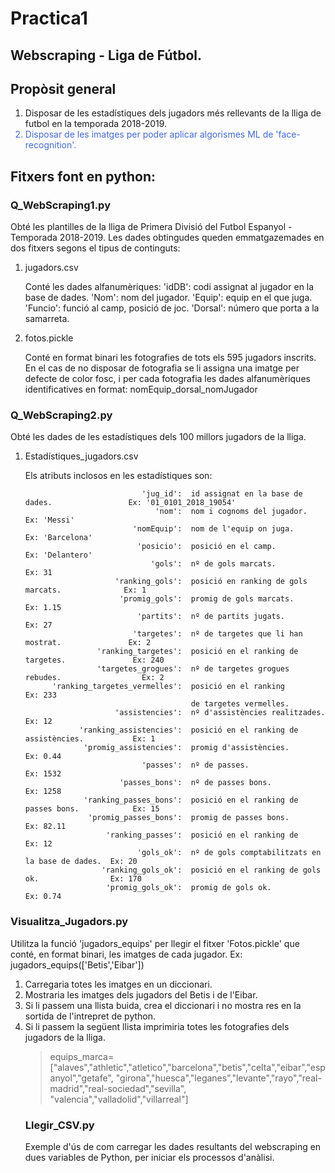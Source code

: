 # Practica1

## Webscraping - Liga de Fútbol.

## Propòsit general

<p>
<ol>
 <li style=" font-color:royalblue">Disposar de les estadístiques dels jugadors més rellevants de la lliga de futbol en la temporada 2018-2019.</li>
 <li style=" color:royalblue">Disposar de les imatges per poder aplicar algorismes ML de 'face-recognition'.</li>
</ol>
</p>

## Fitxers font en python:

### Q_WebScraping1.py
<p>
Obté les plantilles de la lliga de Primera Divisió del Futbol Espanyol - Temporada 2018-2019.
Les dades obtingudes queden emmatgazemades en dos fitxers segons el tipus de continguts:
<ol>
<li> jugadors.csv</li>
<p>
  Conté les dades alfanumèriques:
    'idDB':  codi assignat al jugador en la base de dades.
     'Nom':  nom del jugador.
   'Equip':  equip en el que juga.
  'Funcio':  funció al camp, posició de joc.
    'Dorsal':  número que porta a la samarreta.
</p>  
<li> fotos.pickle</li>
<p>
    Conté en format binari les fotografies de tots els 595 jugadors inscrits. En el cas de no disposar de fotografia se li assigna una   imatge per defecte de color fosc, i per cada fotografia les dades alfanumèriques identificatives en format:
  nomEquip_dorsal_nomJugador
</p>
</ol>
</p>

### Q_WebScraping2.py
<p>
Obté les dades de les estadístiques dels 100 millors jugadors de la lliga.
<ol>
  <li> Estadístiques_jugadors.csv </li>
<p>
Els atributs inclosos en les estadístiques son:

                              'jug_id':  id assignat en la base de dades.                 Ex: '01_0101_2018_19054'
                                 'nom':  nom i cognoms del jugador.                       Ex: 'Messi'       
                            'nomEquip':  nom de l'equip on juga.                          Ex: 'Barcelona'
                             'posicio':  posició en el camp.                              Ex: 'Delantero'
                                'gols':  nº de gols marcats.                              Ex: 31
                        'ranking_gols':  posició en ranking de gols marcats.              Ex: 1
                         'promig_gols':  promig de gols marcats.                          Ex: 1.15
                             'partits':  nº de partits jugats.                            Ex: 27
                            'targetes':  nº de targetes que li han mostrat.               Ex: 2
                    'ranking_targetes':  posició en el ranking de targetes.               Ex: 240
                    'targetes_grogues':  nº de targetes grogues rebudes.                  Ex: 2
          'ranking_targetes_vermelles':  posició en el ranking                            Ex: 233
                                         de targetes vermelles.                           
                        'assistencies':  nº d'assistències realitzades.                   Ex: 12
                'ranking_assistencies':  posició en el ranking de assistències.           Ex: 1
                 'promig_assistencies':  promig d'assistències.                           Ex: 0.44
                              'passes':  nº de passes.                                    Ex: 1532
                         'passes_bons':  nº de passes bons.                               Ex: 1258
                 'ranking_passes_bons':  posició en el ranking de passes bons.            Ex: 15
                  'promig_passes_bons':  promig de passes bons.                           Ex: 82.11
                      'ranking_passes':  posició en el ranking de                         Ex: 12
                             'gols_ok':  nº de gols comptabilitzats en la base de dades.  Ex: 20
                     'ranking_gols_ok':  posició en el ranking de gols ok.                Ex: 170
                      'promig_gols_ok':  promig de gols ok.                               Ex: 0.74
  
</p>
</ol>
</p>

### Visualitza_Jugadors.py

<p>
  Utilitza la funció 'jugadors_equips' per llegir el fitxer 'Fotos.pickle' que conté, en format binari, les imatges de cada jugador.
  Ex:
        jugadors_equips(['Betis','Eibar'])  
 <ol>
  <li>Carregaria totes les imatges en un diccionari.</li>
  <li>Mostraria les imatges dels jugadors del Betis i de l'Eibar.</li>
  <li>Si li passem una llista buida, crea el diccionari i no mostra res en la sortida de l'intrepret de python.</li>
  <li>Si li passem la següent llista imprimiria totes les fotografies dels jugadors de la lliga.</li>
  <blockquote>
   equips_marca=["alaves","athletic","atletico","barcelona","betis","celta","eibar","espanyol","getafe",
               "girona","huesca","leganes","levante","rayo","real-madrid","real-sociedad","sevilla",
               "valencia","valladolid","villarreal"]
  </blockquote>
</p>

### Llegir_CSV.py
<p>
  Exemple d'ús de com carregar les dades resultants del webscraping en dues variables de Python, per iniciar els processos d'anàlisi.</p>
